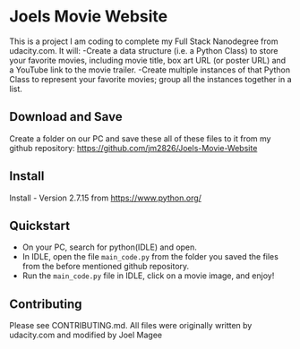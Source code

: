 # Joels Movie Website

This is a project I am coding to complete my Full Stack Nanodegree from udacity.com.
It will:
-Create a data structure (i.e. a Python Class) to store your favorite movies, including movie title, box art URL (or poster URL) and a YouTube link to the movie trailer.
-Create multiple instances of that Python Class to represent your favorite movies; group all the instances together in a list.


## Download and Save

Create a folder on our PC and save these all of these files to it from my github repository:
https://github.com/jm2826/Joels-Movie-Website

## Install

Install - Version 2.7.15 from https://www.python.org/

## Quickstart
* On your PC, search for python(IDLE) and open.
* In IDLE, open the file `main_code.py` from the folder you saved the files from the before mentioned github repository.
* Run the `main_code.py` file in IDLE, click on a movie image, and enjoy!




## Contributing
Please see CONTRIBUTING.md.
All files were originally written by udacity.com and modified by Joel Magee
